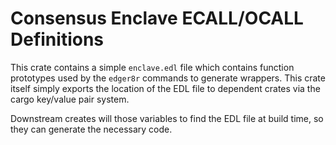 # Consensus Enclave ECALL/OCALL Definitions

This crate contains a simple `enclave.edl` file which contains function prototypes used by the `edger8r` commands to generate wrappers. This crate itself simply exports the location of the EDL file to dependent crates via the cargo key/value pair system.

Downstream creates will those variables to find the EDL file at build time, so they can generate the necessary code.
